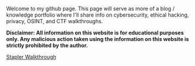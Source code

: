 Welcome to my github page. This page will serve as more of a blog / knowledge portfolio where I'll share info on cybersecurity, ethical hacking, privacy, OSINT, and CTF walkthroughs.


<b> Disclaimer: All information on this website is for educational purposes only. Any malicious action taken using the information on this website is strictly prohibited by the author.</b>

<a href="https://github.com/davecybersec/davecybersec/tree/main/Walkthroughs/Stapler)https://github.com/davecybersec/davecybersec/tree/main/Walkthroughs/Stapler">Stapler Walkthrough</a>
